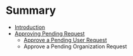 # Summary

* [Introduction](README.md)
* [Approving Pending Request](Approving_Pending_Request.md)
   * [Approve a Pending User Request](approve_a_pending_user_request.md)
   * Approve a Pending Organization Request

